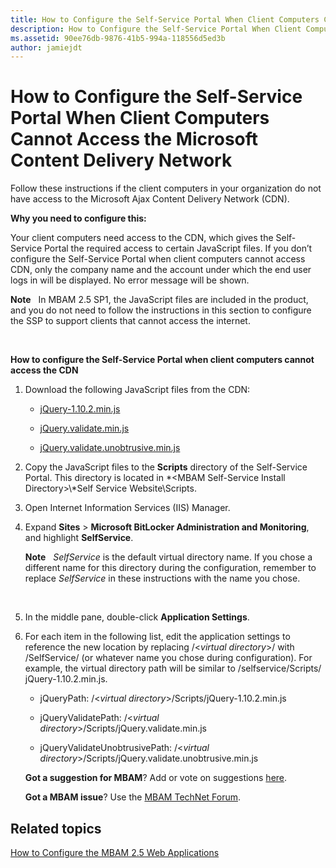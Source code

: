 ```yaml
---
title: How to Configure the Self-Service Portal When Client Computers Cannot Access the Microsoft Content Delivery Network
description: How to Configure the Self-Service Portal When Client Computers Cannot Access the Microsoft Content Delivery Network
ms.assetid: 90ee76db-9876-41b5-994a-118556d5ed3b
author: jamiejdt
---
```


# How to Configure the Self-Service Portal When Client Computers Cannot Access the Microsoft Content Delivery Network


Follow these instructions if the client computers in your organization do not have access to the Microsoft Ajax Content Delivery Network (CDN).

**Why you need to configure this:**

Your client computers need access to the CDN, which gives the Self-Service Portal the required access to certain JavaScript files. If you don’t configure the Self-Service Portal when client computers cannot access CDN, only the company name and the account under which the end user logs in will be displayed. No error message will be shown.

**Note**  
In MBAM 2.5 SP1, the JavaScript files are included in the product, and you do not need to follow the instructions in this section to configure the SSP to support clients that cannot access the internet.

 

**How to configure the Self-Service Portal when client computers cannot access the CDN**

1.  Download the following JavaScript files from the CDN:

    -   [jQuery-1.10.2.min.js](http://go.microsoft.com/fwlink/?LinkID=390515)

    -   [jQuery.validate.min.js](http://go.microsoft.com/fwlink/?LinkID=390516)

    -   [jQuery.validate.unobtrusive.min.js](http://go.microsoft.com/fwlink/?LinkID=390517)

2.  Copy the JavaScript files to the **Scripts** directory of the Self-Service Portal. This directory is located in *&lt;MBAM Self-Service Install Directory&gt;\\*Self Service Website\\Scripts.

3.  Open Internet Information Services (IIS) Manager.

4.  Expand **Sites** &gt; **Microsoft BitLocker Administration and Monitoring**, and highlight **SelfService**.

    **Note**  
    *SelfService* is the default virtual directory name. If you chose a different name for this directory during the configuration, remember to replace *SelfService* in these instructions with the name you chose.

     

5.  In the middle pane, double-click **Application Settings**.

6.  For each item in the following list, edit the application settings to reference the new location by replacing /&lt;*virtual directory*&gt;/ with /SelfService/ (or whatever name you chose during configuration). For example, the virtual directory path will be similar to /selfservice/Scripts/ jQuery-1.10.2.min.js.

    -   jQueryPath: /&lt;*virtual directory*&gt;/Scripts/jQuery-1.10.2.min.js

    -   jQueryValidatePath: /&lt;*virtual directory*&gt;/Scripts/jQuery.validate.min.js

    -   jQueryValidateUnobtrusivePath: /&lt;*virtual directory*&gt;/Scripts/jQuery.validate.unobtrusive.min.js

    **Got a suggestion for MBAM**? Add or vote on suggestions [here](http://mbam.uservoice.com/forums/268571-microsoft-bitlocker-administration-and-monitoring).

    **Got a MBAM issue**? Use the [MBAM TechNet Forum](https://social.technet.microsoft.com/Forums/home?forum=mdopmbam).

## Related topics


[How to Configure the MBAM 2.5 Web Applications](how-to-configure-the-mbam-25-web-applications.md)

 

 





